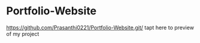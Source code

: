 # Portfolio-Website
 https://github.com/Prasanthi0221/Portfolio-Website.git/ tapt here to preview of my project
